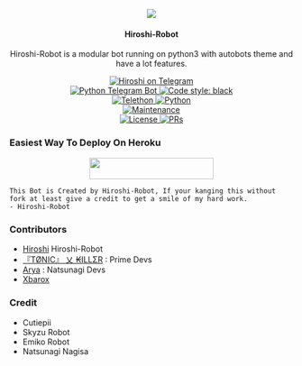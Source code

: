 <p align="center">
  <img src="https://telegra.ph/file/91ccbe90ffe7f7c5107e5.jpg">
</p>

<h4><p align="center"> Hiroshi-Robot</p></h4>

<p align="center">Hiroshi-Robot is a modular bot running on python3 with autobots theme and have a lot features.</p>

<p align="center">
<a href="https://t.me/HiroshiMusicBot"> <img src="https://img.shields.io/badge/Hiroshi-Rebot-blue?&logo=telegram" alt="Hiroshi on Telegram" /> </a><br>
<a href="https://python-telegram-bot.org"> <img src="https://img.shields.io/badge/PTB-13.9.0-white?&style=flat-round&logo=github" alt="Python Telegram Bot" /> </a>
<a href="https://github.com/psf/black"><img alt="Code style: black" src="https://img.shields.io/badge/code%20style-black-000000.svg"></a><br>
<a href="https://docs.telethon.dev"> <img src="https://img.shields.io/badge/Telethon-1.24.0-red?&style=flat-round&logo=github" alt="Telethon" /> </a>
<a href="https://docs.python.org"> <img src="https://img.shields.io/badge/Python-3.10.1-purple?&style=flat-round&logo=python" alt="Python" /> </a><br>
<a href="https://GitHub.com/UserbotMaps/Hiroshi-Robot"> <img src="https://img.shields.io/badge/Maintained-Yes-yellow.svg" alt="Maintenance" /> </a><br>
<a href="https://github.com/UserbotMaps/Hiroshi-Robot/blob/main/LICENSE"> <img src="https://img.shields.io/badge/License-GPLv3-blue.svg" alt="License" /> </a>
<a href="https://makeapullrequest.com"> <img src="https://img.shields.io/badge/PRs-Welcome-blue.svg?style=flat-round" alt="PRs" /> </a>
</p>

### Easiest Way To Deploy On Heroku 

<p align="center"><a href="https://heroku.com/deploy?template=https://github.com/UserbotMaps/Hiroshi-Robot/tree"> <img src="https://img.shields.io/badge/Deploy%20To%20Heroku-blue?style=for-the-badge&logo=heroku" width="220" height="38.45"/></a></p>

```
This Bot is Created by Hiroshi-Robot, If your kanging this without fork at least give a credit to get a smile of my hard work. 
- Hiroshi-Robot
```

### Contributors
- [Hiroshi](https://github.com/UserbotMaps) Hiroshi-Robot
- [『TØNIC』 乂 ₭ILLΣR](https://github.com/Tonic990) : Prime Devs
- [Arya](https://github.com/aryazakaria01) : Natsunagi Devs
- [Xbarox](https://github.com/Xbaroxx)

### Credit
- Cutiepii
- Skyzu Robot
- Emiko Robot
- Natsunagi Nagisa
